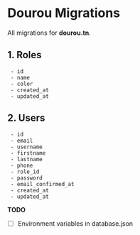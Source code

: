 # Dourou Migrations
All migrations for **dourou.tn**.

## 1. Roles
     - id
     - name
     - color
     - created_at
     - updated_at

## 2. Users
     - id
     - email
     - username
     - firstname
     - lastname
     - phone
     - role_id
     - password
     - email_confirmed_at
     - created_at
     - updated_at


**TODO**
- [ ] Environment variables in database.json
